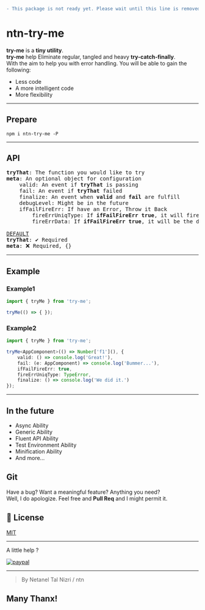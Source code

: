 ```diff
- This package is not ready yet. Please wait until this line is removed.
```

# ntn-try-me
<b>try-me</b> is a __tiny utility__.  
<b>try-me</b> help Eliminate regular, tangled and heavy __try-catch-finally__.  
With the aim to help you with error handling.
You will be able to gain the following:
* Less code
* A more intelligent code
* More flexibility

---

## Prepare
`npm i ntn-try-me -P`

---

## API

<pre>
<b>tryThat</b>: The function you would like to try
<b>meta</b>: An optional object for configuration
    valid: An event if <b>tryThat</b> is passing
    fail: An event if <b>tryThat</b> failed
    finalize: An event when <b>valid</b> and <b>fail</b> are fulfill
    debugLevel: Might be in the future
    ifFailFireErr: If have an Error, Throw it Back
        fireErrUniqType: If <b>ifFailFireErr</b> <b>true</b>, it will fire only if the Error Type Equal <b>fireErrUniqType</b>
        fireErrData: If <b>ifFailFireErr</b> <b>true</b>, it will be the data Thrown Back

<u>DEFAULT</u>
<b>tryThat</b>: ✔️ Required
<b>meta</b>: ❌ Required, {}
</pre>

---

## Example

### Example1

```Typescript
import { tryMe } from 'try-me';

tryMe(() => { });
```
### Example2

```Typescript
import { tryMe } from 'try-me';

tryMe<AppComponent>(() => Number['f1'](), {
    valid: () => console.log('Great!'),
    fail: (e: AppComponent) => console.log('Bummer...'),
    ifFailFireErr: true,
    fireErrUniqType: TypeError,
    finalize: () => console.log('We did it.')
});
```

---

## In the future
* Async Ability
* Generic Ability
* Fluent API Ability
* Test Environment Ability
* Minification Ability
* And more...

## Git
Have a bug? Want a meaningful feature? Anything you need?  
Well, I do apologize. Feel free and __Pull Req__ and I might permit it.

## 📄 License
[MIT](https://choosealicense.com/licenses/mit/)

---

A little help ?  

[![paypal](https://www.paypalobjects.com/en_US/i/btn/btn_donate_SM.gif)](https://paypal.me/netanel0058)

---

> By Netanel Tal Nizri / ntn

## Many Thanx!
